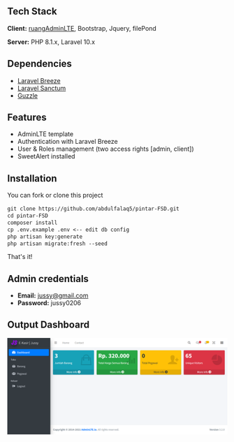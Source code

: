 ## Tech Stack

**Client:** [ruangAdminLTE](https://github.com/indrijunanda/RuangAdmin), Bootstrap, Jquery, filePond

**Server:** PHP 8.1.x, Laravel 10.x


## Dependencies

- [Laravel Breeze](https://github.com/laravel/breeze)
- [Laravel Sanctum](https://laravel.com/docs/10.x/sanctum#main-content)
- [Guzzle](https://github.com/guzzle/guzzle)


## Features

- AdminLTE template
- Authentication with Laravel Breeze
- User & Roles management (two access rights [admin, client])
- SweetAlert installed


## Installation 

You can fork or clone this project

``` 
git clone https://github.com/abdulfalaq5/pintar-FSD.git
cd pintar-FSD
composer install
cp .env.example .env <-- edit db config
php artisan key:generate
php artisan migrate:fresh --seed
```
That's it!


## Admin credentials
- **Email:** jussy@gmail.com
- **Password:** jussy0206


## Output Dashboard

<img width="946" alt="dashboard" src="public/template/dist/img/dashboard.png">
